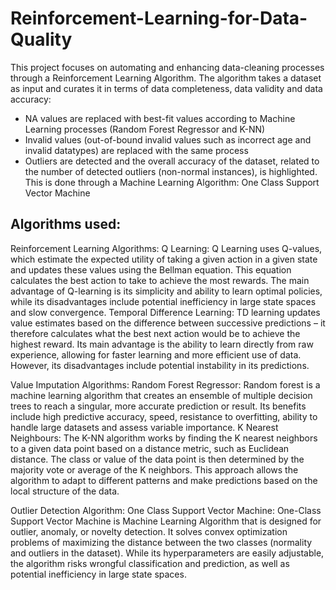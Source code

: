 # Reinforcement-Learning-for-Data-Quality

This project focuses on automating and enhancing data-cleaning processes through a Reinforcement Learning Algorithm. 
The algorithm takes a dataset as input and curates it in terms of data completeness, data validity and data accuracy: 
  - NA values are replaced with best-fit values according to Machine Learning processes (Random Forest Regressor and K-NN)
  - Invalid values (out-of-bound invalid values such as incorrect age and invalid datatypes) are replaced with the same process
  - Outliers are detected and the overall accuracy of the dataset, related to the number of detected outliers (non-normal instances), is highlighted. This is done through a Machine Learning Algorithm: One Class Support Vector Machine 

## Algorithms used: 
Reinforcement Learning Algorithms: 
Q Learning: Q Learning uses Q-values, which estimate the expected utility of taking a given action in a given state and updates these values using the Bellman equation. This equation calculates the best action to take to achieve the most rewards. The main advantage of Q-learning is its simplicity and ability to learn optimal policies, while its disadvantages include potential inefficiency in large state spaces and slow convergence.
Temporal Difference Learning: TD learning updates value estimates based on the difference between successive predictions – it therefore calculates what the best next action would be to achieve the highest reward. Its main advantage is the ability to learn directly from raw experience, allowing for faster learning and more efficient use of data. However, its disadvantages include potential instability in its predictions.

Value Imputation Algorithms: 
Random Forest Regressor: Random forest is a machine learning algorithm that creates an ensemble of multiple decision trees to reach a singular, more accurate prediction or result. Its benefits include high predictive accuracy, speed, resistance to overfitting, ability to handle large datasets and assess variable importance. 
K Nearest Neighbours: The K-NN algorithm works by finding the K nearest neighbors to a given data point based on a distance metric, such as Euclidean distance. The class or value of the data point is then determined by the majority vote or average of the K neighbors. This approach allows the algorithm to adapt to different patterns and make predictions based on the local structure of the data. 

Outlier Detection Algorithm: 
One Class Support Vector Machine: One-Class Support Vector Machine is Machine Learning Algorithm that is designed for outlier, anomaly, or novelty detection. It solves convex optimization problems of maximizing the distance between the two classes (normality and outliers in the dataset). While its hyperparameters are easily adjustable, the algorithm risks wrongful classification and prediction, as well as potential inefficiency in large state spaces. 

